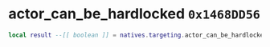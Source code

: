 # actor_can_be_hardlocked `0x1468DD56`

```lua
local result --[[ boolean ]] = natives.targeting.actor_can_be_hardlocked(_unk0 --[[ number ]], _unk1 --[[ number ]])
```